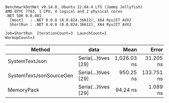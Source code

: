 ```

BenchmarkDotNet v0.14.0, Ubuntu 22.04.4 LTS (Jammy Jellyfish)
AMD EPYC 7763, 1 CPU, 4 logical and 2 physical cores
.NET SDK 8.0.401
  [Host]   : .NET 8.0.8 (8.0.824.36612), X64 RyuJIT AVX2
  ShortRun : .NET 8.0.8 (8.0.824.36612), X64 RyuJIT AVX2

Job=ShortRun  IterationCount=3  LaunchCount=1  
WarmupCount=3  

```
| Method                  | data                 | Mean        | Error      | StdDev   | Min         | Max         | Gen0   | Allocated |
|------------------------ |--------------------- |------------:|-----------:|---------:|------------:|------------:|-------:|----------:|
| SystemTextJson          | Seria(...)tives [29] | 1,026.03 ns |  31.205 ns | 1.710 ns | 1,024.38 ns | 1,027.79 ns | 0.0038 |     464 B |
| SystemTextJsonSourceGen | Seria(...)tives [29] |   950.25 ns | 133.751 ns | 7.331 ns |   945.92 ns |   958.72 ns | 0.0067 |     568 B |
| MemoryPack              | Seria(...)tives [29] |    94.24 ns |   1.089 ns | 0.060 ns |    94.17 ns |    94.28 ns | 0.0014 |     120 B |
